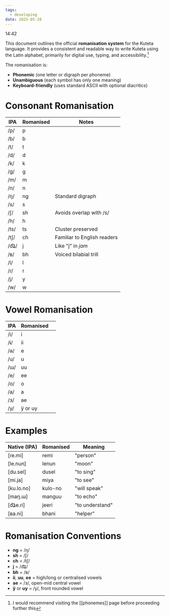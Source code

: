 ```yaml
---
tags:
  - developing
date: 2025-05-28
---
```

14:42

This document outlines the official **romanisation system** for the Kuteta language. It provides a consistent and readable way to write Kuteta using the Latin alphabet, primarily for digital use, typing, and accessibility.[^1]

The romanisation is:
- **Phonemic** (one letter or digraph per phoneme)
- **Unambiguous** (each symbol has only one meaning)
- **Keyboard-friendly** (uses standard ASCII with optional diacritics)
# Consonant Romanisation 

| IPA   | Romanised | Notes                       |
| ----- | --------- | --------------------------- |
| /p/   | p         |                             |
| /b/   | b         |                             |
| /t/   | t         |                             |
| /d/   | d         |                             |
| /k/   | k         |                             |
| /g/   | g         |                             |
| /m/   | m         |                             |
| /n/   | n         |                             |
| /ŋ/   | ng        | Standard digraph            |
| /s/   | s         |                             |
| /ʃ/   | sh        | Avoids overlap with /s/     |
| /h/   | h         |                             |
| /ts/  | ts        | Cluster preserved           |
| /tʃ/  | ch        | Familiar to English readers |
| /d͡ʑ/ | j         | Like "j" in _jam_           |
| /ʙ/   | bh        | Voiced bilabial trill       |
| /l/   | l         |                             |
| /ɾ/   | r         |                             |
| /j/   | y         |                             |
| /w/   | w         |                             |
# Vowel Romanisation


| IPA | Romanised |     |
| --- | --------- | --- |
| /i/ | i         |     |
| /ɨ/ | ii        |     |
| /ə/ | e         |     |
| /u/ | u         |     |
| /ɯ/ | uu        |     |
| /e/ | ee        |     |
| /o/ | o         |     |
| /a/ | a         |     |
| /ɜ/ | ae        |     |
| /y/ | ÿ or uy   |     |
# Examples


| Native (IPA) | Romanised | Meaning         |
| ------------ | --------- | --------------- |
| [ɾe.mi]      | remi      | "person"        |
| [le.nun]     | lenun     | "moon"          |
| [du.sel]     | dusel     | "to sing"       |
| [mi.ja]      | miya      | "to see"        |
| [ku.lo.no]   | kulo-no   | "will speak"    |
| [maŋ.ɯ]      | manguu    | "to echo"       |
| [d͡ʑe.ɾi]    | jeeri     | "to understand" |
| [ʙa.ni]      | bhani     | "helper"        |
# Romanisation Conventions
- **ng** = /ŋ/
- **sh** = /ʃ/
- **ch** = /tʃ/
- **j** = /d͡ʑ/
- **bh** = /ʙ/
- **ii**, **uu**, **ee** = high/long or centralised vowels
- **ae** = /ɜ/, open-mid central vowel
- **ÿ** or **uy** = /y/, front rounded vowel

[^1]: I would recommend visiting the [[phonemes]] page before proceeding further this
